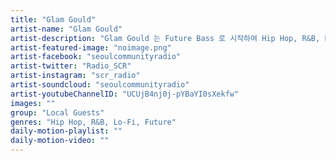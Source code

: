 ```yaml
---
title: "Glam Gould"	
artist-name: "Glam Gould"	
artist-description: "Glam Gould 는 Future Bass 로 시작하여 Hip Hop, R&B, Lo-Fi 등의 트랙을 프로듀싱하고 플레이하는 DJ/프로듀서다. 몽환적이며 서정적인 느낌의 사운드가 그의 음악적 특징이며, 이러한 스타일을 통해 국내외 신선한 전자음악 리스너들에게 주목을 받고 다양한 베뉴에서 활동하고있다. "	
artist-featured-image: "noimage.png"	
artist-facebook: "seoulcommunityradio"	
artist-twitter: "Radio_SCR"	
artist-instagram: "scr_radio"	
artist-soundcloud: "seoulcommunityradio"	
artist-youtubeChannelID: "UCUjB4nj0j-pYBaYI0sXekfw"	
images: ""	
group: "Local Guests"	
genres: "Hip Hop, R&B, Lo-Fi, Future"	
daily-motion-playlist: ""	
daily-motion-video: ""		
---
```


